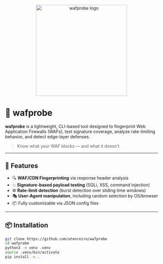 <p align="center">
  <img src="images/wafprobe_logo.png" alt="wafprobe logo" width="300"/>
</p>

# 🦝 wafprobe

**wafprobe** is a lightweight, CLI-based tool designed to fingerprint Web Application Firewalls (WAFs), test signature coverage, analyze rate-limiting behavior, and detect edge-layer defenses.

> Know what your WAF blocks — and what it doesn’t.

---

## 🚀 Features

- 🔍 **WAF/CDN Fingerprinting** via response header analysis  
- 💥 **Signature-based payload testing** (SQLi, XSS, command injection)  
- ⚙️ **Rate-limit detection** (burst detection over sliding time windows)  
- 🎭 **User-Agent manipulation**, including random selection by OS/browser  
- 📦 Fully customizable via JSON config files  

---

## 📦 Installation

```bash
git clone https://github.com/atenreiro/wafprobe
cd wafprobe
python3 -m venv .venv
source .venv/bin/activate
pip install -e .
